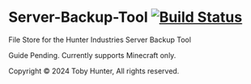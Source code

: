 # Server-Backup-Tool [![Build Status](https://github.com/LegendarySpork9/Server-Backup-Tool/actions/workflows/Commit.yml/badge.svg?event=push)](https://github.com/LegendarySpork9/Server-Backup-Tool/actions/workflows/Commit.yml)
File Store for the Hunter Industries Server Backup Tool

Guide Pending. Currently supports Minecraft only.

Copyright © 2024 Toby Hunter, All rights reserved.
